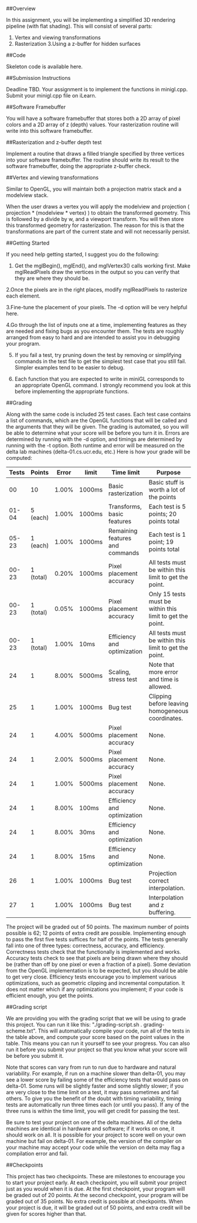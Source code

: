 ##Overview

In this assignment, you will be implementing a simplified 3D rendering pipeline (with flat shading). This will consist of several parts:

1. Vertex and viewing transformations
2. Rasterization
3.Using a z-buffer for hidden surfaces

##Code

Skeleton code is available here.

##Submission Instructions

Deadline TBD.
Your assignment is to implement the functions in minigl.cpp. Submit your minigl.cpp file on iLearn.

##Software Framebuffer

You will have a software framebuffer that stores both a 2D array of pixel colors and a 2D array of z (depth) values. Your rasterization routine will write into this software framebuffer.

##Rasterization and z-buffer depth test

Implement a routine that draws a filled triangle specified by three vertices into your software framebuffer. The routine should write its result to the software framebuffer, doing the appropriate z-buffer check.

##Vertex and viewing transformations

Similar to OpenGL, you will maintain both a projection matrix stack and a modelview stack.

When the user draws a vertex you will apply the modelview and projection ( projection * (modelview * vertex) ) to obtain the transformed geometry. This is followed by a divide by w, and a viewport transform. You will then store this transformed geometry for rasterization. The reason for this is that the transformations are part of the current state and will not necessarily persist.

##Getting Started

If you need help getting started, I suggest you do the following:

1. Get the mglBegin(), mglEnd(), and mglVertex3() calls working first. Make mglReadPixels draw the vertices in the output so you can verify that they are where they should be.

2.Once the pixels are in the right places, modify mglReadPixels to rasterize each element.

3.Fine-tune the placement of your pixels. The -d option will be very helpful here.

4.Go through the list of inputs one at a time, implementing features as they are needed and fixing bugs as you encounter them. The tests are roughly arranged from easy to hard and are intended to assist you in debugging your program.

5. If you fail a test, try pruning down the test by removing or simplifying commands in the test file to get the simplest test case that you still fail. Simpler examples tend to be easier to debug.

6. Each function that you are expected to write in miniGL corresponds to an appropriate OpenGL command. I strongly recommend you look at this before implementing the appropriate functions.

##Grading

Along with the same code is included 25 test cases. Each test case contains a list of commands, which are the OpenGL functions that will be called and the arguments that they will be given. The grading is automated, so you will be able to determine what your score will be before you turn it in. Errors are determined by running with the -d option, and timings are determined by running with the -t option. Both runtime and error will be measured on the delta lab machines (delta-01.cs.ucr.edu, etc.) Here is how your grade will be computed:

Tests |	Points | Error | limit | Time limit | Purpose |	Notes |
------|--------|-------|-------|------------|---------|-------|
00 |	10 |	1.00% |	1000ms |	Basic rasterization |	Basic stuff is worth a lot of the points | 
01-04 |	5 (each) | 1.00% | 1000ms |	Transforms, basic features |	Each test is 5 points; 20 points total | 
05-23 |	1 (each) | 1.00% | 1000ms |	Remaining features and commands |	Each test is 1 point; 19 points total | 
00-23 |	1 (total) | 0.20% | 1000ms |	Pixel placement accuracy |	All tests must be within this limit to get the point. | 
00-23 |	1 (total) | 0.05% | 1000ms |	Pixel placement accuracy |	Only 15 tests must be within this limit to get the point. | 
00-23 |	1 (total) | 1.00% | 10ms |	Efficiency and optimization |	All tests must be within this limit to get the point. |
24 |	1 |	8.00% |	5000ms |	Scaling, stress test |	Note that more error and time is allowed. |
25 |	1 |	1.00% |	1000ms |	Bug test |	Clipping before leaving homogeneous coordinates. |
24 |	1 |	4.00% |	5000ms |	Pixel placement accuracy | None. |
24 |	1 |	2.00% |	5000ms |	Pixel placement accuracy | None. |	
24 |	1 |	1.00% |	5000ms |	Pixel placement accuracy | None. |	
24 |	1 |	8.00% |	100ms |	Efficiency and optimization | None. | 
24 |	1 |	8.00% |	30ms |	Efficiency and optimization | None. |	
24 |	1 |	8.00% |	15ms |	Efficiency and optimization | None. |	
26 |	1 |	1.00% |	1000ms |	Bug test |	Projection correct interpolation. | 
27 |	1 |	1.00% |	1000ms |	Bug test |	Interpolation and z buffering. |

The project will be graded out of 50 points. The maximum number of points possible is 62; 12 points of extra credit are possible. Implementing enough to pass the first five tests suffices for half of the points. The tests generally fall into one of three types: correctness, accuracy, and efficiency. Correctness tests check that the functionally is implemented and works. Accuracy tests check to see that pixels are being drawn where they should be (rather than off by one pixel or even a fraction of a pixel). Some deviation from the OpenGL implementation is to be expected, but you should be able to get very close. Efficiency tests encourage you to implement various optimizations, such as geometric clipping and incremental computation. It does not matter which if any optimizations you implement; if your code is efficient enough, you get the points.

##Grading script

We are providing you with the grading script that we will be using to grade this project. You can run it like this: "./grading-script.sh . grading-scheme.txt". This will automatically compile your code, run all of the tests in the table above, and compute your score based on the point values in the table. This means you can run it yourself to see your progress. You can also run it before you submit your project so that you know what your score will be before you submit it.

Note that scores can vary from run to run due to hardware and natural variability. For example, if run on a machine slower than delta-01, you may see a lower score by failing some of the efficiency tests that would pass on delta-01. Some runs will be slightly faster and some slightly slower; if you are very close to the time limit on a test, it may pass sometimes and fail others. To give you the benefit of the doubt with timing variability, timing tests are automatically run three times each (or until you pass). If any of the three runs is within the time limit, you will get credit for passing the test.

Be sure to test your project on one of the delta machines. All of the delta machines are identical in hardware and software; if it works on one, it should work on all. It is possible for your project to score well on your own machine but fail on delta-01. For example, the version of the compiler on your machine may accept your code while the version on delta may flag a compilation error and fail.

##Checkpoints

This project has two checkpoints. These are milestones to encourage you to start your project early. At each checkpoint, you will submit your project just as you would when it is due. At the first checkpoint, your program will be graded out of 20 points. At the second checkpoint, your program will be graded out of 35 points. No extra credit is possible at checkpoints. When your project is due, it will be graded out of 50 points, and extra credit will be given for scores higher than that.
